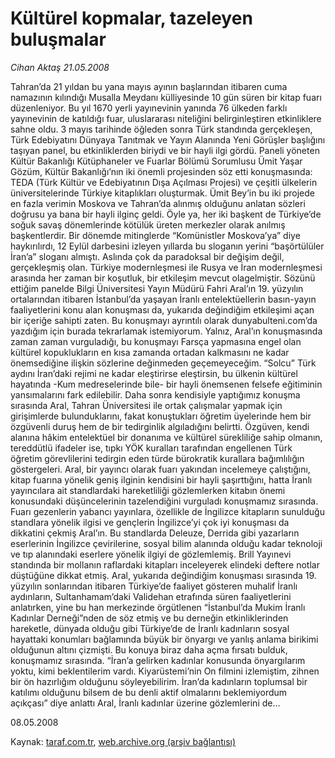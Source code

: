 # Kültürel kopmalar, tazeleyen buluşmalar

*Cihan Aktaş 21.05.2008*

<div class="yazi">Tahran’da 21 yıldan bu yana mayıs ayının başlarından itibaren cuma namazının kılındığı Musalla Meydanı külliyesinde 10 gün süren bir kitap fuarı düzenleniyor. Bu yıl 1670 yerli yayınevinin yanında 76 ülkeden farklı yayınevinin de katıldığı fuar, uluslararası niteliğini belirginleştiren etkinliklere sahne oldu. 3 mayıs tarihinde öğleden sonra Türk standında gerçekleşen, Türk Edebiyatını Dünyaya Tanıtmak ve Yayın Alanında Yeni Görüşler başlığını taşıyan panel, bu etkinliklerden biriydi ve bir hayli ilgi gördü. 
Paneli yöneten Kültür Bakanlığı Kütüphaneler ve Fuarlar Bölümü Sorumlusu Ümit Yaşar Gözüm, Kültür Bakanlığı’nın iki önemli projesinden söz etti konuşmasında: TEDA  (Türk Kültür ve Edebiyatının Dışa Açılması Projesi) ve çeşitli ülkelerin üniversitelerinde Türkiye kitaplıkları oluşturmak. Ümit Bey’in bu iki projede en fazla verimin Moskova ve Tahran’da alınmış olduğunu anlatan sözleri doğrusu ya bana bir hayli ilginç geldi. Öyle ya, her iki başkent de Türkiye’de soğuk savaş dönemlerinde kötülük üreten merkezler olarak anılmış başkentlerdir. Bir dönemde mitinglerde “Komünistler Moskova’ya” diye haykırılırdı,  12 Eylül darbesini izleyen yıllarda bu sloganın yerini “başörtülüler İran’a” sloganı almıştı. 
Aslında çok da paradoksal bir değişim değil, gerçekleşmiş olan. Türkiye modernleşmesi ile Rusya ve İran modernleşmesi arasında her zaman bir koşutluk, bir etkileşim mevcut olagelmiştir. 
Sözünü ettiğim panelde Bilgi Üniversitesi Yayın Müdürü Fahri Aral’ın 19. yüzyılın ortalarından itibaren İstanbul’da yaşayan İranlı entelektüellerin basın-yayın faaliyetlerini konu alan konuşması da, yukarıda değindiğim etkileşimi açan bir içeriğe sahipti zaten. Bu konuşmayı ayrıntılı olarak dunyabulteni.com’da yazdığım için burada tekrarlamak istemiyorum. Yalnız, Aral’ın konuşmasında zaman zaman vurguladığı, bu konuşmayı Farsça yapmasına engel olan kültürel kopuklukların en kısa zamanda ortadan kalkmasını ne kadar önemsediğine ilişkin sözlerine değinmeden geçemeyeceğim. 
“Solcu”  Türk aydını İran’daki rejimi ne kadar eleştirirse eleştirsin, bu ülkenin kültürel hayatında -Kum medreselerinde bile- bir hayli önemsenen felsefe eğitiminin yansımalarını fark edilebilir.
Daha sonra kendisiyle yaptığımız konuşma sırasında Aral, Tahran Üniversitesi ile ortak çalışmalar yapmak için girişimlerde bulunduklarını, fakat konuştukları öğretim üyelerinde hem bir özgüvenli duruş hem de bir tedirginlik algıladığını belirtti. Özgüven, kendi alanına hâkim entelektüel bir donanıma ve kültürel sürekliliğe sahip olmanın, tereddütlü ifadeler ise, tıpkı YÖK kuralları tarafından engellenen Türk öğretim görevlilerini tedirgin eden türde bürokratik kurallara bağımlılığın göstergeleri.
Aral, bir yayıncı olarak fuarı yakından incelemeye çalıştığını, kitap fuarına yönelik geniş ilginin kendisini bir hayli şaşırttığını, hatta İranlı yayıncılara ait standlardaki hareketliliği gözlemlerken kitabın önemi konusundaki düşüncelerinin tazelendiğini vurguladı konuşmamız sırasında. Fuarı gezenlerin yabancı yayınlara, özellikle de İngilizce kitapların sunulduğu standlara yönelik ilgisi ve gençlerin İngilizce’yi çok iyi konuşması da dikkatini çekmiş Aral’ın. Bu standlarda Deleuze, Derrida gibi yazarların eserlerinin İngilizce çevirilerine, sosyal bilim alanında olduğu kadar teknoloji ve tıp alanındaki eserlere yönelik ilgiyi de gözlemlemiş. Brill Yayınevi standında bir mollanın raflardaki kitapları inceleyerek elindeki deftere notlar düştüğüne dikkat etmiş. 
Aral, yukarıda değindiğim konuşması sırasında 19. yüzyılın sonlarından itibaren Türkiye’de faaliyet gösteren muhalif İranlı aydınların, Sultanhamam’daki Validehan etrafında süren faaliyetlerini anlatırken, yine bu han merkezinde örgütlenen “İstanbul’da Mukim İranlı Kadınlar Derneği”nden de söz etmiş ve bu derneğin etkinliklerinden hareketle, dünyada olduğu gibi Türkiye’de de İranlı kadınların sosyal hayattaki konumları bağlamında büyük bir önyargı ve yanlış anlama birikimi olduğunun altını çizmişti. 
Bu konuya biraz daha açma fırsatı bulduk, konuşmamız sırasında. “İran’a gelirken kadınlar konusunda önyargılarım yoktu, kimi beklentilerim vardı. Kiyarüstemi’nin On filmini izlemiştim, zihnen bir ön hazırlığım olduğunu söyleyebilirim. İran’da kadınların toplumsal bir katılımı olduğunu bilsem de bu denli aktif olmalarını beklemiyordum açıkçası” diye anlattı Aral, İranlı kadınlar üzerine gözlemlerini de... 

08.05.2008</div>

Kaynak: [taraf.com.tr](m), [web.archive.org (arşiv bağlantısı)](http://web.archive.org/web/20101201061147/http://taraf.com.tr/cihan-aktas/makale-kulturel-kopmalar-tazeleyen-bulusmalar.htm)
